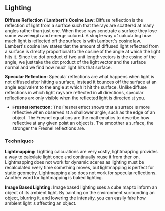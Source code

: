 ## Lighting

**Diffuse Reflection / Lambert's Cosine Law:** Diffuse reflection is the reflection of light from a surface such that the rays are scattered at many angles rather than just one. When these rays penetrate a surface they lose some wavelength and emerge colored. A simple way of calculating how much light is reflected off the surface is with Lambert's cosine law. Lambert's cosine law states that the amount of diffused light reflected from a surface is directly proportional to the cosine of the angle at which the light hits it. Since the dot product of two unit length vectors is the cosine of the angle, we just take the dot product of the light vector and the surface normal and we find how much light hits that surface.

**Specular Reflection:** Specular reflections are what happens when light is not diffused after hitting a surface, instead it bounces off the surface at an angle equivalent to the angle at which it hit the surface. Unlike diffuse reflections in which light rays are reflected in all directions, specular reflections are only visible when the reflected light is directed at you.

* **Fresnel Reflection:** The Fresnel effect shows that a surface is more reflective when observed at a shallower angle, such as the edge of an object. The Fresnel equations are the mathematics to describe how reflective at any given point an object is. The smoother a surface, the stronger the Fresnel reflections are.

### Techniques

**Lightmapping:** Lighting calculations are very costly, lightmapping provides a way to calculate light once and continually reuse it from then on. Lightmapping does not work for dynamic scenes as lighting must be recalculated every time something moves, but lightmapping is perfect for static geometry. Lightmapping also does not work for specular reflections. Another word for lightmapping is baked lighting.

**Image Based Lighting:** Image based lighting uses a cube map to inform an object of its ambient light. By painting on the environment surrounding an object, blurring it, and lowering the intensity, you can easily fake how ambient light is affecting an object.